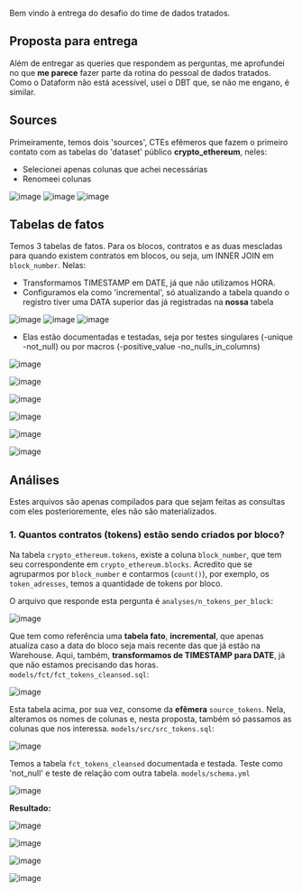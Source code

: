 Bem vindo à entrega do desafio do time de dados tratados.

## Proposta para entrega

Além de entregar as queries que respondem as perguntas, me aprofundei no que **me parece** fazer parte da rotina do pessoal de dados tratados. Como o Dataform não está acessível, usei o DBT que, se não me engano, é similar.


## Sources

Primeiramente, temos dois 'sources', CTEs efêmeros que fazem o primeiro contato com as tabelas do 'dataset' público **crypto_ethereum**, neles:
- Selecionei apenas colunas que achei necessárias
- Renomeei colunas


![image](https://user-images.githubusercontent.com/37453518/165271849-572daecb-71f7-449b-b9a4-d9a2eac404d1.png)
![image](https://user-images.githubusercontent.com/37453518/165271661-988aaf0f-e58c-421b-be76-ef10f4940e4a.png)
![image](https://user-images.githubusercontent.com/37453518/165272549-11b83a47-7d50-412c-b5ad-3f731f7ff04c.png)

## Tabelas de fatos

Temos 3 tabelas de fatos. Para os blocos, contratos e as duas mescladas para quando existem contratos em blocos, ou seja, um INNER JOIN em `block_number`.
Nelas:
- Transformamos TIMESTAMP em DATE, já que não utilizamos HORA.
- Configuramos ela como 'incremental', só atualizando a tabela quando o registro tiver uma DATA superior das já registradas na **nossa** tabela


![image](https://user-images.githubusercontent.com/37453518/165274379-169236d2-8c1a-4cf3-bcda-27dddf814712.png)
![image](https://user-images.githubusercontent.com/37453518/165274452-55a6016c-2dd5-453d-b06d-456ab582577d.png)
![image](https://user-images.githubusercontent.com/37453518/165274509-6fa14303-3a2a-43ca-a220-e9cf1ef1cd1d.png)


- Elas estão documentadas e testadas, seja por testes singulares (-unique -not_null) ou por macros (-positive_value -no_nulls_in_columns)

![image](https://user-images.githubusercontent.com/37453518/165275524-46e6a9f2-545a-4fdc-abfb-dabcc35f63db.png)

![image](https://user-images.githubusercontent.com/37453518/165275790-f1be1475-d7d5-4c7b-a7d2-5e95019c85e3.png)

![image](https://user-images.githubusercontent.com/37453518/165275847-30429e24-e65d-453f-835d-8828d49ac6bc.png)

![image](https://user-images.githubusercontent.com/37453518/165275943-9a087496-b6b6-49d8-8fd0-7dce0e9c06be.png)

![image](https://user-images.githubusercontent.com/37453518/165275997-77cf1bf0-fd57-4965-a8ba-e6e29d26da9c.png)

![image](https://user-images.githubusercontent.com/37453518/165276047-8f69d6cd-6adb-4ed2-85d0-3b94b1349707.png)



## Análises
Estes arquivos são apenas compilados para que sejam feitas as consultas com eles posterioremente, eles não são materializados. 



### 1. Quantos contratos (tokens) estão sendo criados por bloco?





Na tabela `crypto_ethereum.tokens`, existe a coluna `block_number`, que tem seu correspondente em `crypto_ethereum.blocks`. Acredito que se agruparmos por `block_number` e contarmos (`count()`), por exemplo, os `token_adresses`, temos a quantidade de tokens por bloco.

O arquivo que responde esta pergunta é `analyses/n_tokens_per_block`:

![image](https://user-images.githubusercontent.com/37453518/165186443-9dca8bdd-879e-4d05-b515-2c7b10c7aa94.png)

Que tem como referência uma **tabela fato**, **incremental**, que apenas atualiza caso a data do bloco seja mais recente das que já estão na Warehouse. Aqui, também, **transformamos de TIMESTAMP para DATE**, já que não estamos precisando das horas. `models/fct/fct_tokens_cleansed.sql`:

![image](https://user-images.githubusercontent.com/37453518/165186538-66d8cd9b-385e-4212-8723-db78f6f9aca6.png)

Esta tabela acima, por sua vez, consome da **efêmera** `source_tokens`. Nela, alteramos os nomes de colunas e, nesta proposta, também só passamos as colunas que nos interessa. `models/src/src_tokens.sql`:

![image](https://user-images.githubusercontent.com/37453518/165186671-860d16f6-8607-4253-851b-695d5f1585db.png)

Temos a tabela `fct_tokens_cleansed` documentada e testada. Teste como 'not_null' e teste de relação com outra tabela. `models/schema.yml`

![image](https://user-images.githubusercontent.com/37453518/165186887-d8794d3a-0ae8-4013-89f2-2436b16a5c54.png)

**Resultado:**

![image](https://user-images.githubusercontent.com/37453518/165187359-821998b1-9b45-45e0-ad7d-da0e0183c7a5.png)









![image](https://user-images.githubusercontent.com/37453518/165180098-4ca9776c-6efa-4800-8ba2-4f9e33c6364e.png)


![image](https://user-images.githubusercontent.com/37453518/165180682-81fbbaef-1211-456a-93f2-2c1407a02e57.png)

![image](https://user-images.githubusercontent.com/37453518/165180943-77ad717e-fd1e-400f-afc6-684aadde0623.png)
